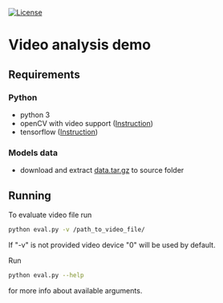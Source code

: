 [![License](https://img.shields.io/badge/License-Apache%202.0-blue.svg?style=flat-square)](LICENSE)

# Video analysis demo

## Requirements

### Python
* python 3
* openCV with video support ([Instruction](https://docs.opencv.org/trunk/d7/d9f/tutorial_linux_install.html))
* tensorflow ([Instruction](https://www.tensorflow.org/install/install_linux))

### Models data
* download and extract [data.tar.gz](https://s3.amazonaws.com/video-analysis-demo/data.tar.gz) to source folder

## Running

To evaluate video file run
```bash
python eval.py -v /path_to_video_file/
```
If "-v" is not provided video device "0" will be used by default.

Run 
```bash
python eval.py --help
``` 
for more info about available arguments.
